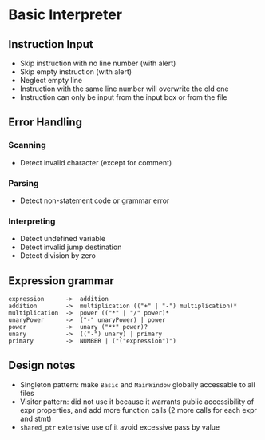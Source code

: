 # Basic Interpreter

## Instruction Input

- Skip instruction with no line number (with alert)
- Skip empty instruction (with alert)
- Neglect empty line
- Instruction with the same line number will overwrite the old one
- Instruction can only be input from the input box or from the file

## Error Handling

### Scanning

- Detect invalid character (except for comment)

### Parsing

- Detect non-statement code or grammar error

### Interpreting

- Detect undefined variable
- Detect invalid jump destination
- Detect division by zero

## Expression grammar

```text
expression      ->  addition
addition        ->  multiplication (("+" | "-") multiplication)*
multiplication  ->  power (("*" | "/" power)*
unaryPower      ->  ("-" unaryPower) | power
power           ->  unary ("**" power)?
unary           ->  (("-") unary) | primary
primary         ->  NUMBER | ("("expression")")
```

## Design notes

- Singleton pattern: make `Basic` and `MainWindow` globally accessable to all files
- Visitor pattern: did not use it because it warrants public accessibility of expr properties, and add more function calls (2 more calls for each expr and stmt)
- `shared_ptr` extensive use of it avoid excessive pass by value
